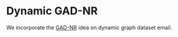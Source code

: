 # Dynamic GAD-NR

We incorporate the [GAD-NR](https://arxiv.org/abs/2306.01951) idea on dynamic graph dataset email.
